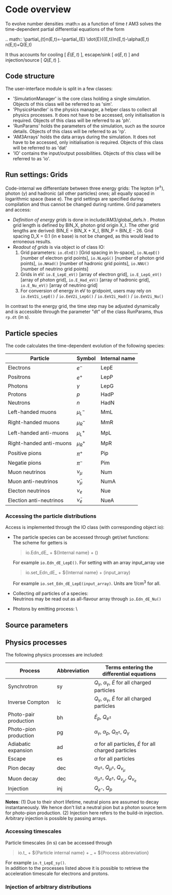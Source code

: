 # Code overview

To evolve number densities :math:`n` as a function of time $t$ AM3 solves the time-dependent partial differential equations of the form

.. math::
 \partial_{t}n(E,t)=-\partial_{E} \dot{E}({E,t})n(E,t)-\alpha(E,t) n(E,t)+Q(E,t)

It thus accounts for cooling [ $\dot{E}(E,t)$ ], escape/sink [ $\alpha(E,t)$ ] and injection/source [ $Q(E,t)$  ].


## Code structure

The user-interface module is split in a few classes:
  * 'SimulationManager' is the core class holding a single simulation. Objects of this class will be referred to as 'sim'.
  * 'PhysicsHandler' is the physics manager, a helper class to collect all physics processes. It does not have to be accessed, only initialisation is required. Objects of this class will be referred to as 'ph'.
  * 'RunParams' holds the parameters of the simulation, such as the source details. Objects of this class will be referred to as 'rp'.
  * 'AM3Arrays' holds the data arrays during the simulation. It does not have to be accessed, only initialisation is required. Objects of this class will be referred to as 'dat'
  * 'IO' contains the input/output possibilities. Objects of this class will be referred to as 'io'.

## Run settings: Grids

Code-internal we differentiate between three energy grids: The lepton ($e^\pm$), photon ($\gamma$) and hadronic (all other particles) ones; all equally spaced in logarithmic space (base e). The grid settings are specified during compilation and thus cannot be changed during runtime. 
Grid parameters and access:
* *Definition of energy grids* is done in include/AM3/global_defs.h .
    Photon grid length is defined by BIN_X, photon grid origin X_I. The other grid lengths are derived: BIN_E = BIN_X + X_I, BIN_P = BIN_E - 26. Grid spacing D_X = 0.1 (in e base) is not be changed, as this would lead to erroneous results.
* *Readout of grids* is via object io of class IO:
    1. Grid parameters: `io.dlnE()` [Grid spacing in ln-space], `io.NLepE()` [number of electron grid points], `io.NLepG()` [number of photon grid points], `io.NHad()` [number of hadronic grid points], `io.NNU()` [number of neutrino grid points] 
    2. Grids in eV: `io.E_LepE_eV()` [array of electron grid], `io.E_LepG_eV()` [array of photon grid], `io.E_Had_eV()` [array of hadronic grid], `io.E_Nu_eV()` [array of neutrino grid]
    3. For conversion of energy in eV to gridpoint, users may rely on `io.EeV2i_LepE()` / `io.EeV2i_LepG()` / `io.EeV2i_Had()` / `io.EeV2i_Nu()`

In contrast to the energy grid, the time step may be adjusted dynamically and is accessible through the parameter "dt" of the class RunParams, thus `rp.dt` (in s). 

## Particle species

The code calculates the time-dependent evolution of the following species:

|Particle                   |Symbol             |Internal name  |
| -------------             | ---------         | -----------   |
| Electrons                 | $e^-$             | LepE          |
| Positrons                 | $e^+$             | LepP          |
| Photons                   | $\gamma$          | LepG          |
| Protons                   | $p$               | HadP          |
| Neutrons                  | $n$               | HadN          |
| Left-handed muons         | $\mu^-_L$         | MmL           |
| Right-handed muons        | $\mu^-_R$         | MmR           |
| Left-handed anti-muons    | $\mu^+_L$         | MpL           |
| Right-handed anti-muons   | $\mu^+_R$         | MpR           |
| Positive pions            | $\pi^+$           | Pip           |
| Negatie pions             | $\pi^-$           | Pim           |
| Muon neutrinos            | $\nu_{\mu}$       | Num           |
| Muon anti-neutrinos       | $\bar{\nu}_\mu$   | NumA          |
| Electon neutrinos         | $\nu_e$           | Nue           |
| Election anti-neutrinos   | $\bar{\nu}_e$     | NueA          |

### Accessing the particle distributions

Access is implemented through the IO class (with corresponding object io):

* The particle species can be accessed through get/set functions: \
    The scheme for getters is 

    > io.Edn\_dE\_ + ${Internal name} + () 
    
    For example `io.Edn_dE_LepE()`. For setting with an array input_array use

    > io.set_Edn\_dE\_ + ${Internal name} + (input\_array) 

    For example `io.set_Edn_dE_LepE(input_array)`. 
    Units are 1/cm$^3$ for all.
* Collecting *all* particles of a species: \
    Neutrinos may be read out as all-flavour array through `io.Edn_dE_Nu()`
* Photons by emitting process: \

## Source parameters



## Physics processes

The following physics processes are included: 

|Process                |Abbreviation   | Terms entering the differential equations                             |
|--------               | ------------  | ------------------------------                                        |   
|Synchrotron            | sy            | $Q_\gamma$, $\alpha_\gamma$, $\dot{E}$ for all charged particles      |
|Inverse Compton        | ic            | $Q_\gamma$, $\alpha_\gamma$, $\dot{E}$ for all charged particles      |
|Photo-pair production  | bh            | $\dot{E}_p$, $Q_{e^{\pm}}$                                            |
|Photo-pion production  | pg            | $\alpha_{\gamma}$, $\alpha_p$, $Q_{\pi^\pm}$, $Q_\gamma$              |
|Adiabatic expansion    | ad            | $\alpha$ for all particles, $\dot{E}$ for all charged particles       |
|Escape                 | es            | $\alpha$ for all particles                                            |
|Pion decay             | dec           | $\alpha_{\pi^\pm}$, $Q_{\mu^\pm}$, $Q_{\nu_\mu}$                      |
|Muon decay             | dec           | $\alpha_{\mu^\pm}$, $Q_{e^\pm}$, $Q_{\nu_\mu}$, $Q_{\nu_e}$           |
|Injection              | inj           | $Q_{e^{-}}$, $Q_p$                                                    |

**Notes**: (1) Due to their short lifetime, neutral pions are assumed to decay instantaneously. We hence don't list a neutral pion but a photon source term for photo-pion production. (2) Injection here refers to the build-in injection. Arbitrary injection is possible by passing arrays. 

### Accessing timescales

Particle timescales (in s) can be accessed through  

> io.t\_ + ${Particle internal name} + \_ + ${Process abbreviation}

For example `io.t_LepE_sy()`. \
In addition to the processes listed above it is possible to retrieve the acceleration timescale for electrons and protons.

### Injection of arbitrary distributions


